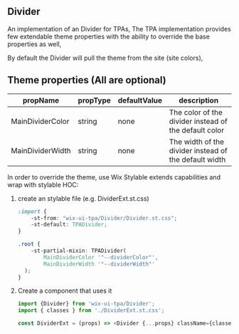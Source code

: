 ## Divider
An implementation of an Divider for TPAs,
The TPA implementation provides few extendable theme properties with the ability to override the base properties as well,

By default the Divider will pull the theme from the site (site colors),

## Theme properties (All are optional)

| propName   | propType | defaultValue | description |
|------------|----------|--------------|-------------|
| MainDividerColor  | string   | none | The color of the divider instead of the default color |
| MainDividerWidth  | string   | none | The width of the divider instead of the default width |

In order to override the theme, use Wix Stylable extends capabilities and wrap with stylable HOC:

1. create an stylable file (e.g. DividerExt.st.css)
    ``` css
    :import {
        -st-from: "wix-ui-tpa/Divider/Divider.st.css";
        -st-default: TPADivider;
    }
    
    .root {
        -st-partial-mixin: TPADivider(
            MainDividerColor '"--dividerColor"',
            MainDividerWidth '"--dividerWidth"'
      );
    }

    ```

2. Create a component that uses it
    ``` javascript
    import {Divider} from 'wix-ui-tpa/Divider';
    import { classes } from './DividerExt.st.css';

    const DividerExt = (props) => <Divider {...props} className={classes.root} />;
    ```
